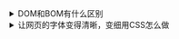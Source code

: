<details>
<summary>DOM和BOM有什么区别</summary>

## BOM指 浏览器对象模型
提供了独立于内容而与浏览器窗口进行交互的对象。描述了与浏览器进行交互的方法和接口，可以对浏览器窗口进行访问和操作，譬如可以弹出新的窗口，改变状态栏中的文本。

## DOM指 文档对象模型
DOM 是针对 HTML 的基于树的 API。描述了处理网页内容的方法和接口，是 HTML 的API，DOM 把整个页面规划成由节点层级构成的文档。

注意: 只有 JS 的宿主环境是浏览器的时候才有 DOM 和 BOM ，在 Node 中是没有这两个对象的。

</details>





<details>
<summary>让网页的字体变得清晰，变细用CSS怎么做</summary>

让文字变细有两个要素：

1. font-weight + font-family
    font-weight 来控制粗细还是需要看对应的字体有没有对应的变种字体。因此这就和 font-family 相关。
2. -webkit-font-smoothing
    这个属性是 Chrome 的抗锯齿属性。加上后会显得细一些，但是只针对 webkit 内核的浏览器才有效。

</details>




